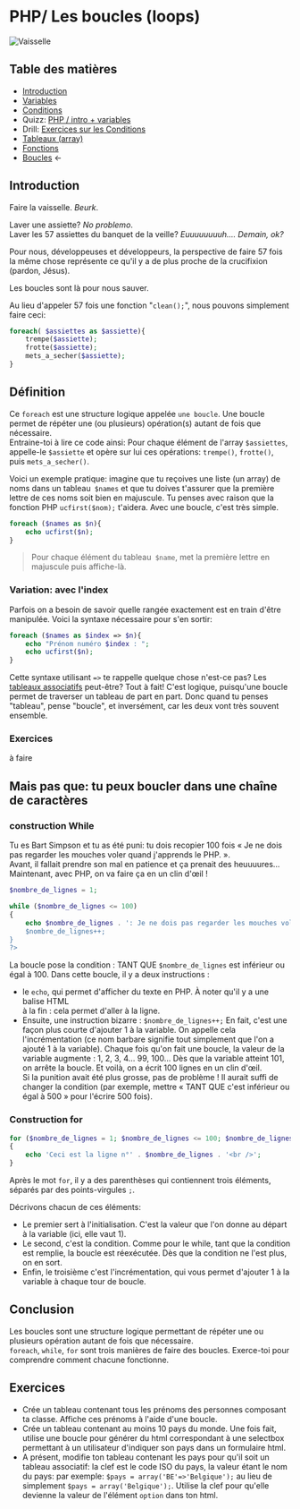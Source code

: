 # PHP/ Les boucles (loops)

![Vaisselle](https://www.dropbox.com/s/yu51xxacsk4f8w8/Capture%20d%27%C3%A9cran%202017-05-03%2000.16.45.png?dl=1)


## Table des matières

- [Introduction](php-introduction.md)  
- [Variables](php-variables.md)  
- [Conditions](php-conditions.md) 
- Quizz: [PHP / intro + variables](../../Quizz/PHP/php-base-1.md)
- Drill: [Exercices sur les Conditions](php-exercices-conditions.md) 
- [Tableaux (array)](php-array.md)
- [Fonctions](php-fonctions.md) 
- [Boucles](php-boucles.md)    ← 

## Introduction

Faire la vaisselle. *Beurk*. 

Laver une assiette? *No problemo*.  
Laver les 57 assiettes du banquet de la veille? *Euuuuuuuuh.... Demain, ok?*
 
Pour nous, développeuses et développeurs, la perspective de faire 57 fois la même chose représente ce qu'il y a de plus proche de la crucifixion (pardon, Jésus).

Les boucles sont là pour nous sauver.

Au lieu d'appeler 57 fois une fonction "`clean();`", nous pouvons simplement faire ceci:

```php
foreach( $assiettes as $assiette){
	trempe($assiette);
	frotte($assiette);
	mets_a_secher($assiette);
}
```
## Définition
Ce `foreach` est une structure logique appelée `une boucle`. Une boucle permet de répéter une (ou plusieurs) opération(s) autant de fois que nécessaire.  
Entraine-toi à lire ce code ainsi:
Pour chaque élément de l'array `$assiettes`, appelle-le `$assiette` et opère sur lui ces opérations: `trempe()`, `frotte()`, puis `mets_a_secher()`.


Voici un exemple pratique: imagine que tu reçoives une liste (un array) de noms dans un tableau` $names` et que tu doives t'assurer que la première lettre de ces noms soit bien en majuscule. Tu penses avec raison que la fonction PHP `ucfirst($nom);` t'aidera. Avec une boucle, c'est très simple.

```php
foreach ($names as $n){
	echo ucfirst($n);
}
```
> Pour chaque élément du tableau` $name`, met la première lettre en majuscule puis affiche-là.

### Variation: avec l'index

Parfois on a besoin de savoir quelle rangée exactement est en train d'être manipulée. Voici la syntaxe nécessaire pour s'en sortir:

```php
foreach ($names as $index => $n){
	echo "Prénom numéro $index : ";
	echo ucfirst($n);
}
```

Cette syntaxe utilisant `=>` te rappelle quelque chose n'est-ce pas? Les [tableaux associatifs](php-array.md) peut-être? Tout à fait! C'est logique, puisqu'une boucle permet de traverser un tableau de part en part. Donc quand tu penses "tableau", pense "boucle", et inversément, car les deux vont très souvent ensemble. 

### Exercices
à faire

## Mais pas que: tu peux boucler dans une chaîne de caractères
### construction While

Tu es Bart Simpson et tu as été puni: tu dois recopier 100 fois « Je ne dois pas regarder les mouches voler quand j'apprends le PHP. ».  
Avant, il fallait prendre son mal en patience et ça prenait des heuuuures… Maintenant, avec PHP, on va faire ça en un clin d'œil !


```php
$nombre_de_lignes = 1;

while ($nombre_de_lignes <= 100)
{
    echo $nombre_de_lignes . ': Je ne dois pas regarder les mouches voler quand j'apprends le PHP.<br />';
    $nombre_de_lignes++;
}
?>
```
La boucle pose la condition : TANT QUE `$nombre_de_lignes` est inférieur ou égal à 100.
Dans cette boucle, il y a deux instructions :  
- le `echo`, qui permet d'afficher du texte en PHP. À noter qu'il y a une balise HTML<br />à la fin : cela permet d'aller à la ligne.  
- Ensuite, une instruction bizarre : `$nombre_de_lignes++;`  En fait, c'est une façon plus courte d'ajouter 1 à la variable. On appelle cela l'incrémentation (ce nom barbare signifie tout simplement que l'on a ajouté 1 à la variable).  Chaque fois qu'on fait une boucle, la valeur de la variable augmente : 1, 2, 3, 4… 99, 100… Dès que la variable atteint 101, on arrête la boucle. Et voilà, on a écrit 100 lignes en un clin d'œil.  
Si la punition avait été plus grosse, pas de problème ! Il aurait suffi de changer la condition (par exemple, mettre « TANT QUE c'est inférieur ou égal à 500 » pour l'écrire 500 fois).

### Construction for

```php
for ($nombre_de_lignes = 1; $nombre_de_lignes <= 100; $nombre_de_lignes++)
{
    echo 'Ceci est la ligne n°' . $nombre_de_lignes . '<br />';
}
```
Après le mot `for`, il y a des parenthèses qui contiennent trois éléments, séparés par des points-virgules `;`.

Décrivons chacun de ces éléments:

- Le premier sert à l'initialisation. C'est la valeur que l'on donne au départ à la variable (ici, elle vaut 1).  
- Le second, c'est la condition. Comme pour le while, tant que la condition est remplie, la boucle est réexécutée. Dès que la condition ne l'est plus, on en sort.  
- Enfin, le troisième c'est l'incrémentation, qui vous permet d'ajouter 1 à la variable à chaque tour de boucle.  


## Conclusion

Les boucles sont une structure logique permettant de répéter une ou plusieurs opération autant de fois que nécessaire.  
`foreach`, `while`, `for` sont trois manières de faire des boucles. Exerce-toi pour comprendre comment chacune fonctionne.

## Exercices

- Crée un tableau contenant tous les prénoms des personnes composant ta classe. Affiche ces prénoms à l'aide d'une boucle.
- Crée un tableau contenant au moins 10 pays du monde.  Une fois fait, utilise une boucle pour générer du html correspondant à une selectbox permettant à un utilisateur d'indiquer son pays dans un formulaire html.
- A présent, modifie ton tableau contenant les pays pour qu'il soit un tableau associatif: la clef est le code ISO du pays, la valeur étant le nom du pays: par exemple: `$pays = array('BE'=>'Belgique');` au lieu de simplement `$pays = array('Belgique');`. Utilise la clef pour qu'elle devienne la valeur de l'élément `option` dans ton html.










